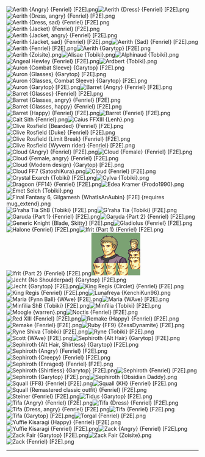 ![Aerith {Angry} {Fenriel} [F2E].png](https://raw.githubusercontent.com/Klokinator/FE-Repo/main/Portrait%20Repository/Non-FE%20Properties/Final%20Fantasy/Aerith%20(Angry)%20%7BFenriel%7D%20%5BF2E%5D.png "Aerith {Angry} {Fenriel} [F2E].png")![Aerith {Dress} {Fenriel} [F2E].png](https://raw.githubusercontent.com/Klokinator/FE-Repo/main/Portrait%20Repository/Non-FE%20Properties/Final%20Fantasy/Aerith%20(Dress)%20%7BFenriel%7D%20%5BF2E%5D.png "Aerith {Dress} {Fenriel} [F2E].png")![Aerith {Dress, angry} {Fenriel} [F2E].png](https://raw.githubusercontent.com/Klokinator/FE-Repo/main/Portrait%20Repository/Non-FE%20Properties/Final%20Fantasy/Aerith%20(Dress,%20angry)%20%7BFenriel%7D%20%5BF2E%5D.png "Aerith {Dress, angry} {Fenriel} [F2E].png")![Aerith {Dress, sad} {Fenriel} [F2E].png](https://raw.githubusercontent.com/Klokinator/FE-Repo/main/Portrait%20Repository/Non-FE%20Properties/Final%20Fantasy/Aerith%20(Dress,%20sad)%20%7BFenriel%7D%20%5BF2E%5D.png "Aerith {Dress, sad} {Fenriel} [F2E].png")![Aerith {Jacket} {Fenriel} [F2E].png](https://raw.githubusercontent.com/Klokinator/FE-Repo/main/Portrait%20Repository/Non-FE%20Properties/Final%20Fantasy/Aerith%20(Jacket)%20%7BFenriel%7D%20%5BF2E%5D.png "Aerith {Jacket} {Fenriel} [F2E].png")![Aerith {Jacket, angry} {Fenriel} [F2E].png](https://raw.githubusercontent.com/Klokinator/FE-Repo/main/Portrait%20Repository/Non-FE%20Properties/Final%20Fantasy/Aerith%20(Jacket,%20angry)%20%7BFenriel%7D%20%5BF2E%5D.png "Aerith {Jacket, angry} {Fenriel} [F2E].png")![Aerith {Jacket, sad} {Fenriel} [F2E].png](https://raw.githubusercontent.com/Klokinator/FE-Repo/main/Portrait%20Repository/Non-FE%20Properties/Final%20Fantasy/Aerith%20(Jacket,%20sad)%20%7BFenriel%7D%20%5BF2E%5D.png "Aerith {Jacket, sad} {Fenriel} [F2E].png")![Aerith {Sad} {Fenriel} [F2E].png](https://raw.githubusercontent.com/Klokinator/FE-Repo/main/Portrait%20Repository/Non-FE%20Properties/Final%20Fantasy/Aerith%20(Sad)%20%7BFenriel%7D%20%5BF2E%5D.png "Aerith {Sad} {Fenriel} [F2E].png")![Aerith {Fenriel} [F2E].png](https://raw.githubusercontent.com/Klokinator/FE-Repo/main/Portrait%20Repository/Non-FE%20Properties/Final%20Fantasy/Aerith%20%7BFenriel%7D%20%5BF2E%5D.png "Aerith {Fenriel} [F2E].png")![Aerith {Garytop} [F2E].png](https://raw.githubusercontent.com/Klokinator/FE-Repo/main/Portrait%20Repository/Non-FE%20Properties/Final%20Fantasy/Aerith%20%7BGarytop%7D%20%5BF2E%5D.png "Aerith {Garytop} [F2E].png")![Aerith {Zoisite}.png](https://raw.githubusercontent.com/Klokinator/FE-Repo/main/Portrait%20Repository/Non-FE%20Properties/Final%20Fantasy/Aerith%20%7BZoisite%7D.png "Aerith {Zoisite}.png")![Alisae {Tobiki}.png](https://raw.githubusercontent.com/Klokinator/FE-Repo/main/Portrait%20Repository/Non-FE%20Properties/Final%20Fantasy/Alisae%20%7BTobiki%7D.png "Alisae {Tobiki}.png")![Alphinaud {Tobiki}.png](https://raw.githubusercontent.com/Klokinator/FE-Repo/main/Portrait%20Repository/Non-FE%20Properties/Final%20Fantasy/Alphinaud%20%7BTobiki%7D.png "Alphinaud {Tobiki}.png")![Angeal Hewley {Fenriel} [F2E].png](https://raw.githubusercontent.com/Klokinator/FE-Repo/main/Portrait%20Repository/Non-FE%20Properties/Final%20Fantasy/Angeal%20Hewley%20%7BFenriel%7D%20%5BF2E%5D.png "Angeal Hewley {Fenriel} [F2E].png")![Ardbert {Tobiki}.png](https://raw.githubusercontent.com/Klokinator/FE-Repo/main/Portrait%20Repository/Non-FE%20Properties/Final%20Fantasy/Ardbert%20%7BTobiki%7D.png "Ardbert {Tobiki}.png")![Auron {Combat Sleeve} {Garytop} [F2E].png](https://raw.githubusercontent.com/Klokinator/FE-Repo/main/Portrait%20Repository/Non-FE%20Properties/Final%20Fantasy/Auron%20(Combat%20Sleeve)%20%7BGarytop%7D%20%5BF2E%5D.png "Auron {Combat Sleeve} {Garytop} [F2E].png")![Auron {Glasses} {Garytop} [F2E].png](https://raw.githubusercontent.com/Klokinator/FE-Repo/main/Portrait%20Repository/Non-FE%20Properties/Final%20Fantasy/Auron%20(Glasses)%20%7BGarytop%7D%20%5BF2E%5D.png "Auron {Glasses} {Garytop} [F2E].png")![Auron {Glasses, Combat Sleeve} {Garytop} [F2E].png](https://raw.githubusercontent.com/Klokinator/FE-Repo/main/Portrait%20Repository/Non-FE%20Properties/Final%20Fantasy/Auron%20(Glasses,%20Combat%20Sleeve)%20%7BGarytop%7D%20%5BF2E%5D.png "Auron {Glasses, Combat Sleeve} {Garytop} [F2E].png")![Auron {Garytop} [F2E].png](https://raw.githubusercontent.com/Klokinator/FE-Repo/main/Portrait%20Repository/Non-FE%20Properties/Final%20Fantasy/Auron%20%7BGarytop%7D%20%5BF2E%5D.png "Auron {Garytop} [F2E].png")![Barret {Angry} {Fenriel} [F2E].png](https://raw.githubusercontent.com/Klokinator/FE-Repo/main/Portrait%20Repository/Non-FE%20Properties/Final%20Fantasy/Barret%20(Angry)%20%7BFenriel%7D%20%5BF2E%5D.png "Barret {Angry} {Fenriel} [F2E].png")![Barret {Glasses} {Fenriel} [F2E].png](https://raw.githubusercontent.com/Klokinator/FE-Repo/main/Portrait%20Repository/Non-FE%20Properties/Final%20Fantasy/Barret%20(Glasses)%20%7BFenriel%7D%20%5BF2E%5D.png "Barret {Glasses} {Fenriel} [F2E].png")![Barret {Glasses, angry} {Fenriel} [F2E].png](https://raw.githubusercontent.com/Klokinator/FE-Repo/main/Portrait%20Repository/Non-FE%20Properties/Final%20Fantasy/Barret%20(Glasses,%20angry)%20%7BFenriel%7D%20%5BF2E%5D.png "Barret {Glasses, angry} {Fenriel} [F2E].png")![Barret {Glasses, happy} {Fenriel} [F2E].png](https://raw.githubusercontent.com/Klokinator/FE-Repo/main/Portrait%20Repository/Non-FE%20Properties/Final%20Fantasy/Barret%20(Glasses,%20happy)%20%7BFenriel%7D%20%5BF2E%5D.png "Barret {Glasses, happy} {Fenriel} [F2E].png")![Barret {Happy} {Fenriel} [F2E].png](https://raw.githubusercontent.com/Klokinator/FE-Repo/main/Portrait%20Repository/Non-FE%20Properties/Final%20Fantasy/Barret%20(Happy)%20%7BFenriel%7D%20%5BF2E%5D.png "Barret {Happy} {Fenriel} [F2E].png")![Barret {Fenriel} [F2E].png](https://raw.githubusercontent.com/Klokinator/FE-Repo/main/Portrait%20Repository/Non-FE%20Properties/Final%20Fantasy/Barret%20%7BFenriel%7D%20%5BF2E%5D.png "Barret {Fenriel} [F2E].png")![Cait Sith {Fenriel}.png](https://raw.githubusercontent.com/Klokinator/FE-Repo/main/Portrait%20Repository/Non-FE%20Properties/Final%20Fantasy/Cait%20Sith%20%7BFenriel%7D.png "Cait Sith {Fenriel}.png")![Caius FFXIII {Lenh}.png](https://raw.githubusercontent.com/Klokinator/FE-Repo/main/Portrait%20Repository/Non-FE%20Properties/Final%20Fantasy/Caius%20FFXIII%20%7BLenh%7D.png "Caius FFXIII {Lenh}.png")![Clive Rosfield {Bearded} {Fenriel} [F2E].png](https://raw.githubusercontent.com/Klokinator/FE-Repo/main/Portrait%20Repository/Non-FE%20Properties/Final%20Fantasy/Clive%20Rosfield%20(Bearded)%20%7BFenriel%7D%20%5BF2E%5D.png "Clive Rosfield {Bearded} {Fenriel} [F2E].png")![Clive Rosfield {Duke} {Fenriel} [F2E].png](https://raw.githubusercontent.com/Klokinator/FE-Repo/main/Portrait%20Repository/Non-FE%20Properties/Final%20Fantasy/Clive%20Rosfield%20(Duke)%20%7BFenriel%7D%20%5BF2E%5D.png "Clive Rosfield {Duke} {Fenriel} [F2E].png")![Clive Rosfield {Limit Break} {Fenriel} [F2E].png](https://raw.githubusercontent.com/Klokinator/FE-Repo/main/Portrait%20Repository/Non-FE%20Properties/Final%20Fantasy/Clive%20Rosfield%20(Limit%20Break)%20%7BFenriel%7D%20%5BF2E%5D.png "Clive Rosfield {Limit Break} {Fenriel} [F2E].png")![Clive Rosfield {Wyvern rider} {Fenriel} [F2E].png](https://raw.githubusercontent.com/Klokinator/FE-Repo/main/Portrait%20Repository/Non-FE%20Properties/Final%20Fantasy/Clive%20Rosfield%20(Wyvern%20rider)%20%7BFenriel%7D%20%5BF2E%5D.png "Clive Rosfield {Wyvern rider} {Fenriel} [F2E].png")![Cloud {Angry} {Fenriel} [F2E].png](https://raw.githubusercontent.com/Klokinator/FE-Repo/main/Portrait%20Repository/Non-FE%20Properties/Final%20Fantasy/Cloud%20(Angry)%20%7BFenriel%7D%20%5BF2E%5D.png "Cloud {Angry} {Fenriel} [F2E].png")![Cloud {Female} {Fenriel} [F2E].png](https://raw.githubusercontent.com/Klokinator/FE-Repo/main/Portrait%20Repository/Non-FE%20Properties/Final%20Fantasy/Cloud%20(Female)%20%7BFenriel%7D%20%5BF2E%5D.png "Cloud {Female} {Fenriel} [F2E].png")![Cloud {Female, angry} {Fenriel} [F2E].png](https://raw.githubusercontent.com/Klokinator/FE-Repo/main/Portrait%20Repository/Non-FE%20Properties/Final%20Fantasy/Cloud%20(Female,%20angry)%20%7BFenriel%7D%20%5BF2E%5D.png "Cloud {Female, angry} {Fenriel} [F2E].png")![Cloud {Modern design} {Garytop} [F2E].png](https://raw.githubusercontent.com/Klokinator/FE-Repo/main/Portrait%20Repository/Non-FE%20Properties/Final%20Fantasy/Cloud%20(Modern%20design)%20%7BGarytop%7D%20%5BF2E%5D.png "Cloud {Modern design} {Garytop} [F2E].png")![Cloud FF7 {SatoshiKura}.png](https://raw.githubusercontent.com/Klokinator/FE-Repo/main/Portrait%20Repository/Non-FE%20Properties/Final%20Fantasy/Cloud%20FF7%20%7BSatoshiKura%7D.png "Cloud FF7 {SatoshiKura}.png")![Cloud {Fenriel} [F2E].png](https://raw.githubusercontent.com/Klokinator/FE-Repo/main/Portrait%20Repository/Non-FE%20Properties/Final%20Fantasy/Cloud%20%7BFenriel%7D%20%5BF2E%5D.png "Cloud {Fenriel} [F2E].png")![Crystal Exarch {Tobiki} [F2E].png](https://raw.githubusercontent.com/Klokinator/FE-Repo/main/Portrait%20Repository/Non-FE%20Properties/Final%20Fantasy/Crystal%20Exarch%20%7BTobiki%7D%20%5BF2E%5D.png "Crystal Exarch {Tobiki} [F2E].png")![Cylva {Tobiki}.png](https://raw.githubusercontent.com/Klokinator/FE-Repo/main/Portrait%20Repository/Non-FE%20Properties/Final%20Fantasy/Cylva%20%7BTobiki%7D.png "Cylva {Tobiki}.png")![Dragoon {FF14} {Fenriel} [F2E].png](https://raw.githubusercontent.com/Klokinator/FE-Repo/main/Portrait%20Repository/Non-FE%20Properties/Final%20Fantasy/Dragoon%20(FF14)%20%7BFenriel%7D%20%5BF2E%5D.png "Dragoon {FF14} {Fenriel} [F2E].png")![Edea Kramer {Frodo1990}.png](https://raw.githubusercontent.com/Klokinator/FE-Repo/main/Portrait%20Repository/Non-FE%20Properties/Final%20Fantasy/Edea%20Kramer%20%7BFrodo1990%7D.png "Edea Kramer {Frodo1990}.png")![Emet Selch {Tobiki}.png](https://raw.githubusercontent.com/Klokinator/FE-Repo/main/Portrait%20Repository/Non-FE%20Properties/Final%20Fantasy/Emet%20Selch%20%7BTobiki%7D.png "Emet Selch {Tobiki}.png")![Final Fantasy 6, Gilgamesh {WhatIsAnAubin} [F2E] {requires mug_extend}.png](https://raw.githubusercontent.com/Klokinator/FE-Repo/main/Portrait%20Repository/Non-FE%20Properties/Final%20Fantasy/Final%20Fantasy%206,%20Gilgamesh%20%7BWhatIsAnAubin%7D%20%5BF2E%5D%20(requires%20mug_extend).png "Final Fantasy 6, Gilgamesh {WhatIsAnAubin} [F2E] {requires mug_extend}.png")![G'raha Tia ShB {Tobiki} [F2E].png](https://raw.githubusercontent.com/Klokinator/FE-Repo/main/Portrait%20Repository/Non-FE%20Properties/Final%20Fantasy/G'raha%20Tia%20ShB%20%7BTobiki%7D%20%5BF2E%5D.png "G'raha Tia ShB {Tobiki} [F2E].png")![G'raha Tia {Tobiki} [F2E].png](https://raw.githubusercontent.com/Klokinator/FE-Repo/main/Portrait%20Repository/Non-FE%20Properties/Final%20Fantasy/G'raha%20Tia%20%7BTobiki%7D%20%5BF2E%5D.png "G'raha Tia {Tobiki} [F2E].png")![Garuda {Part 1} {Fenriel} [F2E].png](https://raw.githubusercontent.com/Klokinator/FE-Repo/main/Portrait%20Repository/Non-FE%20Properties/Final%20Fantasy/Garuda%20(Part%201)%20%7BFenriel%7D%20%5BF2E%5D.png "Garuda {Part 1} {Fenriel} [F2E].png")![Garuda {Part 2} {Fenriel} [F2E].png](https://raw.githubusercontent.com/Klokinator/FE-Repo/main/Portrait%20Repository/Non-FE%20Properties/Final%20Fantasy/Garuda%20(Part%202)%20%7BFenriel%7D%20%5BF2E%5D.png "Garuda {Part 2} {Fenriel} [F2E].png")![Generic Knight {Blade, Skitty} [F2E].png](https://raw.githubusercontent.com/Klokinator/FE-Repo/main/Portrait%20Repository/Non-FE%20Properties/Final%20Fantasy/Generic%20Knight%20%7BBlade,%20Skitty%7D%20%5BF2E%5D.png "Generic Knight {Blade, Skitty} [F2E].png")![Gladiolus {Fenriel} [F2E].png](https://raw.githubusercontent.com/Klokinator/FE-Repo/main/Portrait%20Repository/Non-FE%20Properties/Final%20Fantasy/Gladiolus%20%7BFenriel%7D%20%5BF2E%5D.png "Gladiolus {Fenriel} [F2E].png")![Halone {Fenriel} [F2E].png](https://raw.githubusercontent.com/Klokinator/FE-Repo/main/Portrait%20Repository/Non-FE%20Properties/Final%20Fantasy/Halone%20%7BFenriel%7D%20%5BF2E%5D.png "Halone {Fenriel} [F2E].png")![Ifrit {Part 1} {Fenriel} [F2E].png](https://raw.githubusercontent.com/Klokinator/FE-Repo/main/Portrait%20Repository/Non-FE%20Properties/Final%20Fantasy/Ifrit%20(Part%201)%20%7BFenriel%7D%20%5BF2E%5D.png "Ifrit {Part 1} {Fenriel} [F2E].png")![Ifrit {Part 2} {Fenriel} [F2E].png](https://raw.githubusercontent.com/Klokinator/FE-Repo/main/Portrait%20Repository/Non-FE%20Properties/Final%20Fantasy/Ifrit%20(Part%202)%20%7BFenriel%7D%20%5BF2E%5D.png "Ifrit {Part 2} {Fenriel} [F2E].png")![Jack Garland {Wasdye}.png](https://raw.githubusercontent.com/Klokinator/FE-Repo/main/Portrait%20Repository/Non-FE%20Properties/Final%20Fantasy/Jack%20Garland%20%7BWasdye%7D.png "Jack Garland {Wasdye}.png")![Jecht {No Shoulderpad} {Garytop} [F2E].png](https://raw.githubusercontent.com/Klokinator/FE-Repo/main/Portrait%20Repository/Non-FE%20Properties/Final%20Fantasy/Jecht%20(No%20Shoulderpad)%20%7BGarytop%7D%20%5BF2E%5D.png "Jecht {No Shoulderpad} {Garytop} [F2E].png")![Jecht {Garytop} [F2E].png](https://raw.githubusercontent.com/Klokinator/FE-Repo/main/Portrait%20Repository/Non-FE%20Properties/Final%20Fantasy/Jecht%20%7BGarytop%7D%20%5BF2E%5D.png "Jecht {Garytop} [F2E].png")![King Regis {Circlet} {Fenriel} [F2E].png](https://raw.githubusercontent.com/Klokinator/FE-Repo/main/Portrait%20Repository/Non-FE%20Properties/Final%20Fantasy/King%20Regis%20(Circlet)%20%7BFenriel%7D%20%5BF2E%5D.png "King Regis {Circlet} {Fenriel} [F2E].png")![King Regis {Fenriel} [F2E].png](https://raw.githubusercontent.com/Klokinator/FE-Repo/main/Portrait%20Repository/Non-FE%20Properties/Final%20Fantasy/King%20Regis%20%7BFenriel%7D%20%5BF2E%5D.png "King Regis {Fenriel} [F2E].png")![Lunafreya {KenchiKun96}.png](https://raw.githubusercontent.com/Klokinator/FE-Repo/main/Portrait%20Repository/Non-FE%20Properties/Final%20Fantasy/Lunafreya%20%7BKenchiKun96%7D.png "Lunafreya {KenchiKun96}.png")![Maria {Fynn Ball} {WAve} [F2E].png](https://raw.githubusercontent.com/Klokinator/FE-Repo/main/Portrait%20Repository/Non-FE%20Properties/Final%20Fantasy/Maria%20(Fynn%20Ball)%20%7BWAve%7D%20%5BF2E%5D.png "Maria {Fynn Ball} {WAve} [F2E].png")![Maria {WAve} [F2E].png](https://raw.githubusercontent.com/Klokinator/FE-Repo/main/Portrait%20Repository/Non-FE%20Properties/Final%20Fantasy/Maria%20%7BWAve%7D%20%5BF2E%5D.png "Maria {WAve} [F2E].png")![Minfilia ShB {Tobiki} [F2E].png](https://raw.githubusercontent.com/Klokinator/FE-Repo/main/Portrait%20Repository/Non-FE%20Properties/Final%20Fantasy/Minfilia%20ShB%20%7BTobiki%7D%20%5BF2E%5D.png "Minfilia ShB {Tobiki} [F2E].png")![Minfilia {Tobiki} [F2E].png](https://raw.githubusercontent.com/Klokinator/FE-Repo/main/Portrait%20Repository/Non-FE%20Properties/Final%20Fantasy/Minfilia%20%7BTobiki%7D%20%5BF2E%5D.png "Minfilia {Tobiki} [F2E].png")![Moogle {warren}.png](https://raw.githubusercontent.com/Klokinator/FE-Repo/main/Portrait%20Repository/Non-FE%20Properties/Final%20Fantasy/Moogle%20%7Bwarren%7D.png "Moogle {warren}.png")![Noctis {Fenriel} [F2E].png](https://raw.githubusercontent.com/Klokinator/FE-Repo/main/Portrait%20Repository/Non-FE%20Properties/Final%20Fantasy/Noctis%20%7BFenriel%7D%20%5BF2E%5D.png "Noctis {Fenriel} [F2E].png")![Red XIII {Fenriel} [F2E].png](https://raw.githubusercontent.com/Klokinator/FE-Repo/main/Portrait%20Repository/Non-FE%20Properties/Final%20Fantasy/Red%20XIII%20%7BFenriel%7D%20%5BF2E%5D.png "Red XIII {Fenriel} [F2E].png")![Remake {Happy} {Fenriel} [F2E].png](https://raw.githubusercontent.com/Klokinator/FE-Repo/main/Portrait%20Repository/Non-FE%20Properties/Final%20Fantasy/Remake%20(Happy)%20%7BFenriel%7D%20%5BF2E%5D.png "Remake {Happy} {Fenriel} [F2E].png")![Remake {Fenriel} [F2E].png](https://raw.githubusercontent.com/Klokinator/FE-Repo/main/Portrait%20Repository/Non-FE%20Properties/Final%20Fantasy/Remake%20%7BFenriel%7D%20%5BF2E%5D.png "Remake {Fenriel} [F2E].png")![Ruby {FF9} {ZessDynamite} [F2E].png](https://raw.githubusercontent.com/Klokinator/FE-Repo/main/Portrait%20Repository/Non-FE%20Properties/Final%20Fantasy/Ruby%20(FF9)%20%7BZessDynamite%7D%20%5BF2E%5D.png "Ruby {FF9} {ZessDynamite} [F2E].png")![Ryne Shiva {Tobiki} [F2E].png](https://raw.githubusercontent.com/Klokinator/FE-Repo/main/Portrait%20Repository/Non-FE%20Properties/Final%20Fantasy/Ryne%20Shiva%20%7BTobiki%7D%20%5BF2E%5D.png "Ryne Shiva {Tobiki} [F2E].png")![Ryne {Tobiki} [F2E].png](https://raw.githubusercontent.com/Klokinator/FE-Repo/main/Portrait%20Repository/Non-FE%20Properties/Final%20Fantasy/Ryne%20%7BTobiki%7D%20%5BF2E%5D.png "Ryne {Tobiki} [F2E].png")![Scott {WAve} [F2E].png](https://raw.githubusercontent.com/Klokinator/FE-Repo/main/Portrait%20Repository/Non-FE%20Properties/Final%20Fantasy/Scott%20%7BWAve%7D%20%5BF2E%5D.png "Scott {WAve} [F2E].png")![Sephiroth {Alt Hair} {Garytop} [F2E].png](https://raw.githubusercontent.com/Klokinator/FE-Repo/main/Portrait%20Repository/Non-FE%20Properties/Final%20Fantasy/Sephiroth%20(Alt%20Hair)%20%7BGarytop%7D%20%5BF2E%5D.png "Sephiroth {Alt Hair} {Garytop} [F2E].png")![Sephiroth {Alt Hair, Shirtless} {Garytop} [F2E].png](https://raw.githubusercontent.com/Klokinator/FE-Repo/main/Portrait%20Repository/Non-FE%20Properties/Final%20Fantasy/Sephiroth%20(Alt%20Hair,%20Shirtless)%20%7BGarytop%7D%20%5BF2E%5D.png "Sephiroth {Alt Hair, Shirtless} {Garytop} [F2E].png")![Sephiroth {Angry} {Fenriel} [F2E].png](https://raw.githubusercontent.com/Klokinator/FE-Repo/main/Portrait%20Repository/Non-FE%20Properties/Final%20Fantasy/Sephiroth%20(Angry)%20%7BFenriel%7D%20%5BF2E%5D.png "Sephiroth {Angry} {Fenriel} [F2E].png")![Sephiroth {Creepy} {Fenriel} [F2E].png](https://raw.githubusercontent.com/Klokinator/FE-Repo/main/Portrait%20Repository/Non-FE%20Properties/Final%20Fantasy/Sephiroth%20(Creepy)%20%7BFenriel%7D%20%5BF2E%5D.png "Sephiroth {Creepy} {Fenriel} [F2E].png")![Sephiroth {Enraged} {Fenriel} [F2E].png](https://raw.githubusercontent.com/Klokinator/FE-Repo/main/Portrait%20Repository/Non-FE%20Properties/Final%20Fantasy/Sephiroth%20(Enraged)%20%7BFenriel%7D%20%5BF2E%5D.png "Sephiroth {Enraged} {Fenriel} [F2E].png")![Sephiroth {Shirtless} {Garytop} [F2E].png](https://raw.githubusercontent.com/Klokinator/FE-Repo/main/Portrait%20Repository/Non-FE%20Properties/Final%20Fantasy/Sephiroth%20(Shirtless)%20%7BGarytop%7D%20%5BF2E%5D.png "Sephiroth {Shirtless} {Garytop} [F2E].png")![Sephiroth {Fenriel} [F2E].png](https://raw.githubusercontent.com/Klokinator/FE-Repo/main/Portrait%20Repository/Non-FE%20Properties/Final%20Fantasy/Sephiroth%20%7BFenriel%7D%20%5BF2E%5D.png "Sephiroth {Fenriel} [F2E].png")![Sephiroth {Garytop} [F2E].png](https://raw.githubusercontent.com/Klokinator/FE-Repo/main/Portrait%20Repository/Non-FE%20Properties/Final%20Fantasy/Sephiroth%20%7BGarytop%7D%20%5BF2E%5D.png "Sephiroth {Garytop} [F2E].png")![Sephiroth {Obsidian Daddy}.png](https://raw.githubusercontent.com/Klokinator/FE-Repo/main/Portrait%20Repository/Non-FE%20Properties/Final%20Fantasy/Sephiroth%20%7BObsidian%20Daddy%7D.png "Sephiroth {Obsidian Daddy}.png")![Squall {FF8} {Fenriel} [F2E].png](https://raw.githubusercontent.com/Klokinator/FE-Repo/main/Portrait%20Repository/Non-FE%20Properties/Final%20Fantasy/Squall%20(FF8)%20%7BFenriel%7D%20%5BF2E%5D.png "Squall {FF8} {Fenriel} [F2E].png")![Squall {KH} {Fenriel} [F2E].png](https://raw.githubusercontent.com/Klokinator/FE-Repo/main/Portrait%20Repository/Non-FE%20Properties/Final%20Fantasy/Squall%20(KH)%20%7BFenriel%7D%20%5BF2E%5D.png "Squall {KH} {Fenriel} [F2E].png")![Squall {Remastered classic outfit} {Fenriel} [F2E].png](https://raw.githubusercontent.com/Klokinator/FE-Repo/main/Portrait%20Repository/Non-FE%20Properties/Final%20Fantasy/Squall%20(Remastered%20classic%20outfit)%20%7BFenriel%7D%20%5BF2E%5D.png "Squall {Remastered classic outfit} {Fenriel} [F2E].png")![Steiner {Fenriel} [F2E].png](https://raw.githubusercontent.com/Klokinator/FE-Repo/main/Portrait%20Repository/Non-FE%20Properties/Final%20Fantasy/Steiner%20%7BFenriel%7D%20%5BF2E%5D.png "Steiner {Fenriel} [F2E].png")![Tidus {Garytop} [F2E].png](https://raw.githubusercontent.com/Klokinator/FE-Repo/main/Portrait%20Repository/Non-FE%20Properties/Final%20Fantasy/Tidus%20%7BGarytop%7D%20%5BF2E%5D.png "Tidus {Garytop} [F2E].png")![Tifa {Angry} {Fenriel} [F2E].png](https://raw.githubusercontent.com/Klokinator/FE-Repo/main/Portrait%20Repository/Non-FE%20Properties/Final%20Fantasy/Tifa%20(Angry)%20%7BFenriel%7D%20%5BF2E%5D.png "Tifa {Angry} {Fenriel} [F2E].png")![Tifa {Dress} {Fenriel} [F2E].png](https://raw.githubusercontent.com/Klokinator/FE-Repo/main/Portrait%20Repository/Non-FE%20Properties/Final%20Fantasy/Tifa%20(Dress)%20%7BFenriel%7D%20%5BF2E%5D.png "Tifa {Dress} {Fenriel} [F2E].png")![Tifa {Dress, angry} {Fenriel} [F2E].png](https://raw.githubusercontent.com/Klokinator/FE-Repo/main/Portrait%20Repository/Non-FE%20Properties/Final%20Fantasy/Tifa%20(Dress,%20angry)%20%7BFenriel%7D%20%5BF2E%5D.png "Tifa {Dress, angry} {Fenriel} [F2E].png")![Tifa {Fenriel} [F2E].png](https://raw.githubusercontent.com/Klokinator/FE-Repo/main/Portrait%20Repository/Non-FE%20Properties/Final%20Fantasy/Tifa%20%7BFenriel%7D%20%5BF2E%5D.png "Tifa {Fenriel} [F2E].png")![Tifa {Garytop} [F2E].png](https://raw.githubusercontent.com/Klokinator/FE-Repo/main/Portrait%20Repository/Non-FE%20Properties/Final%20Fantasy/Tifa%20%7BGarytop%7D%20%5BF2E%5D.png "Tifa {Garytop} [F2E].png")![Torgal {Fenriel} [F2E].png](https://raw.githubusercontent.com/Klokinator/FE-Repo/main/Portrait%20Repository/Non-FE%20Properties/Final%20Fantasy/Torgal%20%7BFenriel%7D%20%5BF2E%5D.png "Torgal {Fenriel} [F2E].png")![Yuffie Kisaragi {Happy} {Fenriel} [F2E].png](https://raw.githubusercontent.com/Klokinator/FE-Repo/main/Portrait%20Repository/Non-FE%20Properties/Final%20Fantasy/Yuffie%20Kisaragi%20(Happy)%20%7BFenriel%7D%20%5BF2E%5D.png "Yuffie Kisaragi {Happy} {Fenriel} [F2E].png")![Yuffie Kisaragi {Fenriel} [F2E].png](https://raw.githubusercontent.com/Klokinator/FE-Repo/main/Portrait%20Repository/Non-FE%20Properties/Final%20Fantasy/Yuffie%20Kisaragi%20%7BFenriel%7D%20%5BF2E%5D.png "Yuffie Kisaragi {Fenriel} [F2E].png")![Zack {Angry} {Fenriel} [F2E].png](https://raw.githubusercontent.com/Klokinator/FE-Repo/main/Portrait%20Repository/Non-FE%20Properties/Final%20Fantasy/Zack%20(Angry)%20%7BFenriel%7D%20%5BF2E%5D.png "Zack {Angry} {Fenriel} [F2E].png")![Zack Fair {Garytop} [F2E].png](https://raw.githubusercontent.com/Klokinator/FE-Repo/main/Portrait%20Repository/Non-FE%20Properties/Final%20Fantasy/Zack%20Fair%20%7BGarytop%7D%20%5BF2E%5D.png "Zack Fair {Garytop} [F2E].png")![Zack Fair {Zoisite}.png](https://raw.githubusercontent.com/Klokinator/FE-Repo/main/Portrait%20Repository/Non-FE%20Properties/Final%20Fantasy/Zack%20Fair%20%7BZoisite%7D.png "Zack Fair {Zoisite}.png")![Zack {Fenriel} [F2E].png](https://raw.githubusercontent.com/Klokinator/FE-Repo/main/Portrait%20Repository/Non-FE%20Properties/Final%20Fantasy/Zack%20%7BFenriel%7D%20%5BF2E%5D.png "Zack {Fenriel} [F2E].png")



----

